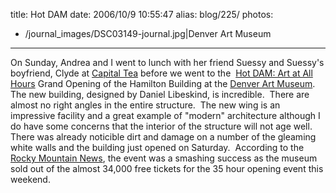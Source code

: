 title: Hot DAM
date: 2006/10/9 10:55:47
alias: blog/225/
photos:
- /journal_images/DSC03149-journal.jpg|Denver Art Museum
---
On Sunday, Andrea and I went to lunch with her friend Suessy and Suessy's boyfriend, Clyde at [Capital Tea](http://local.google.com/maps?f=q&hl=en&q=capital+tea+near:denver,+co&ie=UTF8&cid=39739167,-104984167,1079900885662196834&li=lmd&om=1) before we went to the  [Hot DAM: Art at All Hours](http://www.denverartmuseum.org/utility/calendar/eventDetails/eventId--100984) Grand Opening of the Hamilton Building at the [Denver Art Museum](http://www.denverartmuseum.org).  The new building, designed by Daniel Libeskind, is incredible.  There are almost no right angles in the entire structure.  The new wing is an impressive facility and a great example of "modern" architecture although I do have some concerns that the interior of the structure will not age well.  There was already noticible dirt and damage on a number of the gleaming white walls and the building just opened on Saturday.  According to the [Rocky Mountain News](http://www.rockymountainnews.com/drmn/local/article/0,1299,DRMN_15_5053286,00.html), the event was a smashing success as the museum sold out of the almost 34,000 free tickets for the 35 hour opening event this weekend.
